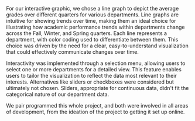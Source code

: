 For our interactive graphic, we chose a line graph to depict the average grades over different quarters for various departments. Line graphs are intuitive for showing trends over time, making them an ideal choice for illustrating how academic performance trends within departments change across the Fall, Winter, and Spring quarters. Each line represents a department, with color coding used to differentiate between them. This choice was driven by the need for a clear, easy-to-understand visualization that could effectively communicate changes over time.

Interactivity was implemented through a selection menu,  allowing users to select one or more departments for a detailed view. This feature enables users to tailor the visualization to reflect the data most relevant to their interests. Alternatives like sliders or checkboxes were considered but ultimately not chosen. Sliders, appropriate for continuous data, didn't fit the categorical nature of our department data.

We pair programmed this whole project, and both were involved in all areas of development, from the ideation of the project to getting it set up online. 

